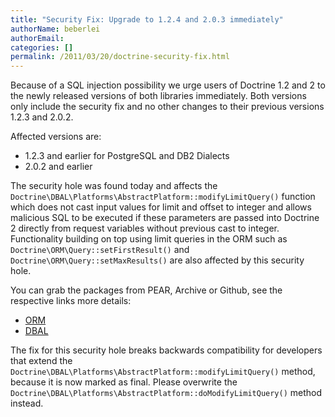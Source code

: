 ```yaml
---
title: "Security Fix: Upgrade to 1.2.4 and 2.0.3 immediately"
authorName: beberlei
authorEmail:
categories: []
permalink: /2011/03/20/doctrine-security-fix.html
---
```

Because of a SQL injection possibility we urge users of Doctrine 1.2 and
2 to the newly released versions of both libraries immediately. Both
versions only include the security fix and no other changes to their
previous versions 1.2.3 and 2.0.2.

Affected versions are:

-   1.2.3 and earlier for PostgreSQL and DB2 Dialects
-   2.0.2 and earlier

The security hole was found today and affects the
`Doctrine\DBAL\Platforms\AbstractPlatform::modifyLimitQuery()` function
which does not cast input values for limit and offset to integer and
allows malicious SQL to be executed if these parameters are passed into
Doctrine 2 directly from request variables without previous cast to
integer. Functionality building on top using limit queries in the ORM
such as `Doctrine\ORM\Query::setFirstResult()` and
`Doctrine\ORM\Query::setMaxResults()` are also affected by this security
hole.

You can grab the packages from PEAR, Archive or Github, see the
respective links more details:

-   [ORM](http://www.doctrine-project.org/projects/orm/download)
-   [DBAL](http://www.doctrine-project.org/projects/dbal/download)

The fix for this security hole breaks backwards compatibility for
developers that extend the
`Doctrine\DBAL\Platforms\AbstractPlatform::modifyLimitQuery()` method,
because it is now marked as final. Please overwrite the
`Doctrine\DBAL\Platforms\AbstractPlatform::doModifyLimitQuery()` method
instead.
